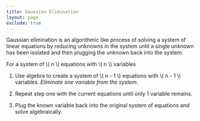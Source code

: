 ```yaml
---
title: Gaussian Elimination
layout: page
exclude: true
---
```


Gaussian elimination is an algorithmic like process of solving a system of linear equations by reducing unknowns in the system until a single unknown has been isolated and then plugging the unknown back into the system.

For a system of \\( n \\) equations with \\( n \\) variables

1. Use algebra to create a system of \\( n - 1 \\) equations with \\( n - 1 \\) variables. *Eliminate one variable from the system*.

2. Repeat step one with the current equations until only 1 variable remains.

3. Plug the known variable back into the original system of equations and solve algebraically.